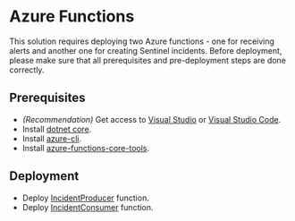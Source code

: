 # Azure Functions
This solution requires deploying two Azure functions - one for receiving alerts and another one for creating Sentinel incidents.
Before deployment, please make sure that all prerequisites and pre-deployment steps are done correctly.

## Prerequisites
* _(Recommendation)_ Get access to [Visual Studio](https://visualstudio.microsoft.com/vs/community/) or [Visual Studio Code](https://code.visualstudio.com/).
* Install [dotnet core](https://dotnet.microsoft.com/download/dotnet-core).
* Install [azure-cli](https://docs.microsoft.com/cli/azure/install-azure-cli?view=azure-cli-latest).
* Install [azure-functions-core-tools](https://docs.microsoft.com/azure/azure-functions/functions-run-local).

## Deployment
* Deploy [IncidentProducer](https://github.com/cohesity/Azure-Sentinel/tree/CohesitySecurity.internal/DataConnectors/CohesitySecurity/Helios2Sentinel/IncidentProducer#readme) function.
* Deploy [IncidentConsumer](https://github.com/cohesity/Azure-Sentinel/tree/CohesitySecurity.internal/DataConnectors/CohesitySecurity/Helios2Sentinel/IncidentConsumer#readme) function.
